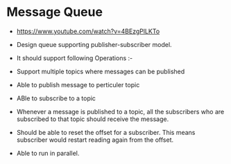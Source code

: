# Message Queue

* https://www.youtube.com/watch?v=4BEzgPlLKTo 

- Design queue supporting publisher-subscriber model. 
  
* It should support following Operations :- 

- Support multiple topics where messages can be published
- Able to publish message to perticuler topic
- ABle to subscribe to a topic 
- Whenever a message is published to a topic, all the subscribers who are subscribed to that topic 
  should receive the message.
- Should be able to reset the offset for a subscriber.
  This means subscriber would restart reading again from the offset. 
  
- Able to run in parallel.
